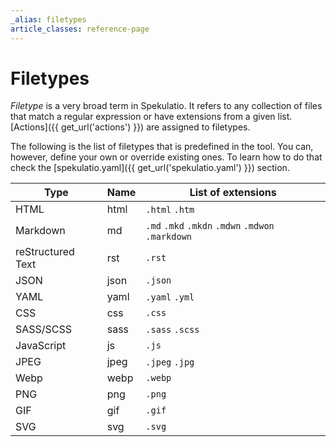 ```yaml
---
_alias: filetypes
article_classes: reference-page
---
```


Filetypes
=========

*Filetype* is a very broad term in Spekulatio. It refers to any collection of
files that match a regular expression or have extensions from a given list.
[Actions]({{ get_url('actions') }}) are assigned to filetypes.

The following is the list of filetypes that is predefined in the tool. You can,
however, define your own or override existing ones. To learn how to do
that check the [spekulatio.yaml]({{ get_url('spekulatio.yaml') }}) section.

| Type              | Name        | List of extensions                                |
| ----------------- | ----------- | ------------------------------------------------- |
| HTML              | html        | `.html` `.htm`                                    |
| Markdown          | md          | `.md` `.mkd` `.mkdn` `.mdwn` `.mdwon` `.markdown` |
| reStructured Text | rst         | `.rst`                                            |
| JSON              | json        | `.json`                                           |
| YAML              | yaml        | `.yaml` `.yml`                                    |
| CSS               | css         | `.css`                                            |
| SASS/SCSS         | sass        | `.sass` `.scss`                                   |
| JavaScript        | js          | `.js`                                             |
| JPEG              | jpeg        | `.jpeg` `.jpg`                                    |
| Webp              | webp        | `.webp`                                           |
| PNG               | png         | `.png`                                            |
| GIF               | gif         | `.gif`                                            |
| SVG               | svg         | `.svg`                                            |


